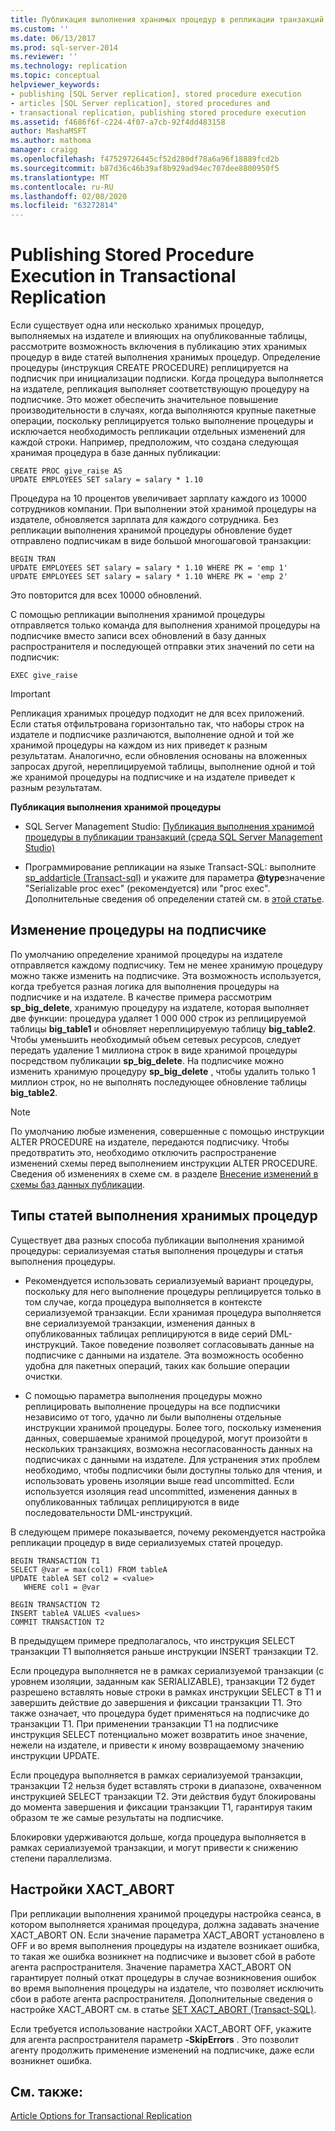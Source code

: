 ```yaml
---
title: Публикация выполнения хранимых процедур в репликации транзакций | Документация Майкрософт
ms.custom: ''
ms.date: 06/13/2017
ms.prod: sql-server-2014
ms.reviewer: ''
ms.technology: replication
ms.topic: conceptual
helpviewer_keywords:
- publishing [SQL Server replication], stored procedure execution
- articles [SQL Server replication], stored procedures and
- transactional replication, publishing stored procedure execution
ms.assetid: f4686f6f-c224-4f07-a7cb-92f4dd483158
author: MashaMSFT
ms.author: mathoma
manager: craigg
ms.openlocfilehash: f47529726445cf52d280df78a6a96f18889fcd2b
ms.sourcegitcommit: b87d36c46b39af8b929ad94ec707dee8800950f5
ms.translationtype: MT
ms.contentlocale: ru-RU
ms.lasthandoff: 02/08/2020
ms.locfileid: "63272814"
---
```

# <a name="publishing-stored-procedure-execution-in-transactional-replication"></a>Publishing Stored Procedure Execution in Transactional Replication
  Если существует одна или несколько хранимых процедур, выполняемых на издателе и влияющих на опубликованные таблицы, рассмотрите возможность включения в публикацию этих хранимых процедур в виде статей выполнения хранимых процедур. Определение процедуры (инструкция CREATE PROCEDURE) реплицируется на подписчик при инициализации подписки. Когда процедура выполняется на издателе, репликация выполняет соответствующую процедуру на подписчике. Это может обеспечить значительное повышение производительности в случаях, когда выполняются крупные пакетные операции, поскольку реплицируется только выполнение процедуры и исключается необходимость репликации отдельных изменений для каждой строки. Например, предположим, что создана следующая хранимая процедура в базе данных публикации:  
  
```  
CREATE PROC give_raise AS  
UPDATE EMPLOYEES SET salary = salary * 1.10  
```  
  
 Процедура на 10 процентов увеличивает зарплату каждого из 10000 сотрудников компании. При выполнении этой хранимой процедуры на издателе, обновляется зарплата для каждого сотрудника. Без репликации выполнения хранимой процедуры обновление будет отправлено подписчикам в виде большой многошаговой транзакции:  
  
```  
BEGIN TRAN  
UPDATE EMPLOYEES SET salary = salary * 1.10 WHERE PK = 'emp 1'  
UPDATE EMPLOYEES SET salary = salary * 1.10 WHERE PK = 'emp 2'  
```  
  
 Это повторится для всех 10000 обновлений.  
  
 С помощью репликации выполнения хранимой процедуры отправляется только команда для выполнения хранимой процедуры на подписчике вместо записи всех обновлений в базу данных распространителя и последующей отправки этих значений по сети на подписчик:  
  
```  
EXEC give_raise  
```  
  
> [!IMPORTANT]  
>  Репликация хранимых процедур подходит не для всех приложений. Если статья отфильтрована горизонтально так, что наборы строк на издателе и подписчике различаются, выполнение одной и той же хранимой процедуры на каждом из них приведет к разным результатам. Аналогично, если обновления основаны на вложенных запросах другой, нереплицируемой таблицы, выполнение одной и той же хранимой процедуры на подписчике и на издателе приведет к разным результатам.  
  
 **Публикация выполнения хранимой процедуры**  
  
-   SQL Server Management Studio: [Публикация выполнения хранимой процедуры в публикации транзакций (среда SQL Server Management Studio)](../publish/publish-execution-of-stored-procedure-in-transactional-publication.md)  
  
-   Программирование репликации на языке Transact-SQL: выполните [sp_addarticle &#40;Transact-sql&#41;](/sql/relational-databases/system-stored-procedures/sp-addarticle-transact-sql) и укажите для параметра **@type**значение "Serializable proc exec" (рекомендуется) или "proc exec". Дополнительные сведения об определении статей см. в [этой статье](../publish/define-an-article.md).  
  
## <a name="modifying-the-procedure-at-the-subscriber"></a>Изменение процедуры на подписчике  
 По умолчанию определение хранимой процедуры на издателе отправляется каждому подписчику. Тем не менее хранимую процедуру можно также изменить на подписчике. Эта возможность используется, когда требуется разная логика для выполнения процедуры на подписчике и на издателе. В качестве примера рассмотрим **sp_big_delete**, хранимую процедуру на издателе, которая выполняет две функции: процедура удаляет 1 000 000 строк из реплицируемой таблицы **big_table1** и обновляет нереплицируемую таблицу **big_table2**. Чтобы уменьшить необходимый объем сетевых ресурсов, следует передать удаление 1 миллиона строк в виде хранимой процедуры посредством публикации **sp_big_delete**. На подписчике можно изменить хранимую процедуру **sp_big_delete** , чтобы удалить только 1 миллион строк, но не выполнять последующее обновление таблицы **big_table2**.  
  
> [!NOTE]  
>  По умолчанию любые изменения, совершенные с помощью инструкции ALTER PROCEDURE на издателе, передаются подписчику. Чтобы предотвратить это, необходимо отключить распространение изменений схемы перед выполнением инструкции ALTER PROCEDURE. Сведения об изменениях в схеме см. в разделе [Внесение изменений в схемы баз данных публикации](../publish/make-schema-changes-on-publication-databases.md).  
  
## <a name="types-of-stored-procedure-execution-articles"></a>Типы статей выполнения хранимых процедур  
 Существует два разных способа публикации выполнения хранимой процедуры: сериализуемая статья выполнения процедуры и статья выполнения процедуры.  
  
-   Рекомендуется использовать сериализуемый вариант процедуры, поскольку для него выполнение процедуры реплицируется только в том случае, когда процедура выполняется в контексте сериализуемой транзакции. Если хранимая процедура выполняется вне сериализуемой транзакции, изменения данных в опубликованных таблицах реплицируются в виде серий DML-инструкций. Такое поведение позволяет согласовывать данные на подписчике с данными на издателе. Эта возможность особенно удобна для пакетных операций, таких как большие операции очистки.  
  
-   С помощью параметра выполнения процедуры можно реплицировать выполнение процедуры на все подписчики независимо от того, удачно ли были выполнены отдельные инструкции хранимой процедуры. Более того, поскольку изменения данных, совершаемые хранимой процедурой, могут произойти в нескольких транзакциях, возможна несогласованность данных на подписчиках с данными на издателе. Для устранения этих проблем необходимо, чтобы подписчики были доступны только для чтения, и использовать уровень изоляции выше read uncommitted. Если используется изоляция read uncommitted, изменения данных в опубликованных таблицах реплицируются в виде последовательности DML-инструкций.  
  
 В следующем примере показывается, почему рекомендуется настройка репликации процедур в виде сериализуемых статей процедур.  
  
```  
BEGIN TRANSACTION T1  
SELECT @var = max(col1) FROM tableA  
UPDATE tableA SET col2 = <value>   
   WHERE col1 = @var   
  
BEGIN TRANSACTION T2  
INSERT tableA VALUES <values>  
COMMIT TRANSACTION T2  
```  
  
 В предыдущем примере предполагалось, что инструкция SELECT транзакции Т1 выполняется раньше инструкции INSERT транзакции Т2.  
  
 Если процедура выполняется не в рамках сериализуемой транзакции (с уровнем изоляции, заданным как SERIALIZABLE), транзакции Т2 будет разрешено вставлять новые строки в рамках инструкции SELECT в Т1 и завершить действие до завершения и фиксации транзакции Т1. Это также означает, что процедура будет применяться на подписчике до транзакции Т1. При применении транзакции Т1 на подписчике инструкция SELECT потенциально может возвратить иное значение, нежели на издателе, и привести к иному возвращаемому значению инструкции UPDATE.  
  
 Если процедура выполняется в рамках сериализуемой транзакции, транзакции Т2 нельзя будет вставлять строки в диапазоне, охваченном инструкцией SELECT транзакции Т2. Эти действия будут блокированы до момента завершения и фиксации транзакции Т1, гарантируя таким образом те же самые результаты на подписчике.  
  
 Блокировки удерживаются дольше, когда процедура выполняется в рамках сериализуемой транзакции, и могут привести к снижению степени параллелизма.  
  
## <a name="the-xact_abort-setting"></a>Настройки XACT_ABORT  
 При репликации выполнения хранимой процедуры настройка сеанса, в котором выполняется хранимая процедура, должна задавать значение XACT_ABORT ON. Если значение параметра XACT_ABORT установлено в OFF и во время выполнения процедуры на издателе возникает ошибка, то такая же ошибка возникнет на подписчике и вызовет сбой в работе агента распространителя. Значение параметра XACT_ABORT ON гарантирует полный откат процедуры в случае возникновения ошибок во время выполнения процедуры на издателе, что позволяет исключить сбои в работе агента распространителя. Дополнительные сведения о настройке XACT_ABORT см. в статье [SET XACT_ABORT &#40;Transact-SQL&#41;](/sql/t-sql/statements/set-xact-abort-transact-sql).  
  
 Если требуется использование настройки XACT_ABORT OFF, укажите для агента распространителя параметр **-SkipErrors** . Это позволит агенту продолжить применение изменений на подписчике, даже если возникнет ошибка.  
  
## <a name="see-also"></a>См. также:  
 [Article Options for Transactional Replication](article-options-for-transactional-replication.md)  
  
  
